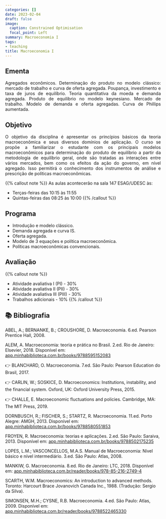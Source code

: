 ```yaml
---
categories: []
date: 2023-02-04
draft: false
image:
  caption: Constrained Optimisation
  focal_point: Left
summary: Macroeconomia I
tags:
- teaching
title: Macroeconomia I
---
```

## Ementa

<p align="justify">Agregados econômicos. Determinação do produto no modelo clássico: mercado de trabalho e curva de oferta agregada. Poupança, investimento e taxa de juros de equilíbrio. Teoria quantitativa da moeda e demanda agregada. Produto de equilíbrio no modelo keynesiano. Mercado de trabalho. Modelo de demanda e oferta agregadas. Curva de Phillips aumentada.</p>

## Objetivo

<p align="justify">O objetivo da disciplina é apresentar os princípios básicos da teoria macroeconômica e seus diversos domínios de aplicação. O curso se propõe a familiarizar o estudante com os principais modelos macroeconômicos para determinação do produto de equilíbrio a partir da metodologia de equilíbrio geral, onde são tratadas as interações entre vários mercados, bem como os efeitos da ação do governo, em nível agregado. Isso permitirá o conhecimento dos instrumentos de análise e prescrição de políticas macroeconômicas.</p>

{{% callout note %}}
As aulas acontecerão na sala 147 ESAG/UDESC às:
- Terças-feiras das 10:15 às 11:55
- Quintas-feiras das 08:25 às 10:00
{{% /callout %}}

## Programa

- Introdução e modelo clássico.
- Demanda agregada e curva IS.
- Oferta agregada.
- Modelo de 3 equações e política macroeconômica.
- Políticas macroeconômicas convencionais.

## Avaliação

{{% callout note %}}
- Atividade avaliativa I (PI) - 30%
- Atividade avaliativa II (PII) - 30%
- Atividade avaliativa III (PIII) - 30%
- Trabalhos adicionais - 10%
{{% /callout %}}

## 📚 Bibliografia
ABEL, A.; BERNANKE, B.; CROUSHORE, D. Macroeconomia. 6.ed. Pearson Prentice Hall, 2008. 

ALEM, A. Macroeconomia: teoria e prática no Brasil. 2.ed. Rio de Janeiro: Elsevier, 2018. Disponível em: [app.minhabiblioteca.com.br/books/9788595152083](https://app.minhabiblioteca.com.br/books/9788595152083)

👉 BLANCHARD, O. Macroeconomia. 7.ed. São Paulo: Pearson Education do Brasil, 2017. 

👉 CARLIN, W.; SOSKICE, D. Macroeconomics: Institutions, instability, and the financial system. Oxford, UK: Oxford University Press, 2015.

👉 CHALLE, E. Macroeconomic fluctuations and policies. Cambridge, MA: The MIT Press, 2019.

DORNBUSCH, R.; FISCHER, S.; STARTZ, R. Macroeconomia. 11.ed. Porto Alegre: AMGH, 2013. Disponível em: [app.minhabiblioteca.com.br/books/9788580551853](https://app.minhabiblioteca.com.br/books/9788580551853)

FROYEN, R. Macroeconomia: teorias e aplicações. 2.ed. São Paulo: Saraiva, 2013. Disponível em: [app.minhabiblioteca.com.br/books/9788502175235](https://app.minhabiblioteca.com.br/books/9788502175235) 

LOPES, L.M.; VASCONCELLOS, M.A.S. Manual de Macroeconomia: Nível básico e nível intermediário. 3.ed. São Paulo: Atlas, 2008.

 MANKIW, G. Macroeconomia. 8.ed. Rio de Janeiro: LTC, 2018. Disponível em: [app.minhabiblioteca.com.br/reader/books/978-85-216-2749-4](https://app.minhabiblioteca.com.br/reader/books/978-85-216-2749-4/)

 SCARTH, W.M. Macroeconomics: An introduction to advanced methods. Toronto: Harcourt Brace Jovanovich Canada Inc., 1988. (Tradução: Sergio da Silva).

SIMONSEN, M.H.; CYSNE, R.B. Macroeconomia. 4.ed. São Paulo: Atlas, 2009. Disponível em: [app.minhabiblioteca.com.br/reader/books/9788522465330](https://app.minhabiblioteca.com.br/reader/books/9788522465330)